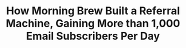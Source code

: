 ---
layout: post
title:  How Morning Brew Built a Referral Machine, Gaining More than 1,000 Email Subscribers Per Day
tags: ["referral", "guide"]
link: https://medium.com/the-mission/how-morning-brews-referral-program-built-an-audience-of-1-5-million-subscribers-3315482c1aa5
domain: medium.com
---